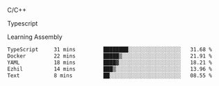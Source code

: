 <p>C/C++</p>
<p> Typescript</p>
<p>Learning Assembly</p>

<!--START_SECTION:waka-->

```txt
TypeScript     31 mins         ████████░░░░░░░░░░░░░░░░░   31.68 %
Docker         22 mins         █████▒░░░░░░░░░░░░░░░░░░░   21.91 %
YAML           18 mins         ████▓░░░░░░░░░░░░░░░░░░░░   18.21 %
Ezhil          14 mins         ███▒░░░░░░░░░░░░░░░░░░░░░   13.96 %
Text           8 mins          ██░░░░░░░░░░░░░░░░░░░░░░░   08.55 %
```

<!--END_SECTION:waka-->
